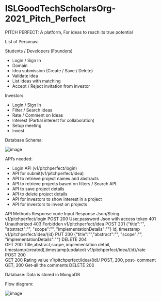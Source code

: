 # ISLGoodTechScholarsOrg-2021_Pitch_Perfect
PITCH PERFECT: A platform, For ideas to reach its true potential

List of Personas:

Students / Developers (Founders)
- Login / Sign In
- Domain
- Idea submission (Create / Save / Delete)
- Validate idea
- List ideas with matching
- Accept / Reject invitation from investor

Investors
- Login / Sign In
- Filter / Search ideas
- Rate / Comment on Ideas
- Interest (Partial interest for collaboration)
- Setup meeting
- Invest

Database Schema:

![image](https://user-images.githubusercontent.com/83357771/135121514-376bf7ba-c259-4f95-bac5-37947041f306.png)

API’s needed:

- Login API (v1/pitchperfect/login)
- API for submit(v1/pitchperfect/idea)
- API to retrieve project names and abstracts
- API to retrieve projects based on filters / Search API
- API to save project details
- API to delete project details
- API for investors to show interest in a project
- API for investors to invest on projects


API	                            Methods	    Response code	      Input	                          Response Json/String
v1/pitchperfect/login	          POST	      200                 User,password	                  Json with access token
		                                        401		                                              Unauthorized
		                                        403		                                              Forbidden
v1/pitchperfect/idea	          POST	      201	                {"title":"",
                                                                "abstract":"",
                                                                "scope":"",
                                                                "implementationDetails":""}	    Id, timestamp
v1/pitchperfect/idea/{id}	      PUT	        200	                {"title":"","abstract":"",
                                                                "scope":"",
                                                                "implementationDetails":""}	
	                              DELETE	    204		
	                              GET	        200		                                              Title,abstract,scope,
                                                                                                implementation detail,                                                                                                                           timestamp(created),timestamp(updated)
v1/pitchperfect/idea/{id}/rate	POST	      200		
	                              GET	        200		                                              Rating value
v1/pitchperfect/idea/{id}/      POST,       200,                                                post-
comment                         GET,        200                                                 Get-all the comments
                                DELETE	    200		


Database:
Data is stored in MongoDB

Flow diagram:

![image](https://user-images.githubusercontent.com/83357771/135160213-b86460bf-7ff5-44d0-a7e9-8d48011993e5.png)



